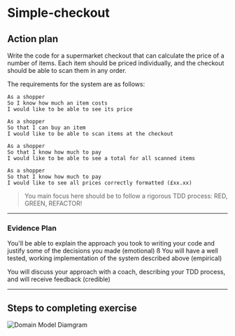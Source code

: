 # Simple-checkout

## Action plan

Write the code for a supermarket checkout that can calculate the price of a number of items. Each item should be priced individually, and the checkout should be able to scan them in any order.

The requirements for the system are as follows:
```
As a shopper
So I know how much an item costs
I would like to be able to see its price

As a shopper
So that I can buy an item
I would like to be able to scan items at the checkout

As a shopper
So that I know how much to pay
I would like to be able to see a total for all scanned items

As a shopper
So that I know how much to pay
I would like to see all prices correctly formatted (£xx.xx)
```

> You main focus here should be to follow a rigorous TDD process: RED, GREEN, REFACTOR!
---
### Evidence Plan

You'll be able to explain the approach you took to writing your code and justify some of the decisions you made (emotional)
ß
You will have a well tested, working implementation of the system described above (empirical)

You will discuss your approach with a coach, describing your TDD process, and will receive feedback (credible)

---
## Steps to completing exercise

![Domain Model Diamgram](www.diagram.codes/d/sequence/%22Shopper%22%20as%20user%0A%22Item%22%20as%20item%0A%22Checkout%22%20as%20checkout%0A%0A%0Auser-%3Eitem%3A%20%22picks%20an%20item%22%0Aitem--%3Euser%3A%20%22price%20(%C2%A3xx.xx)%22%0Auser-%3Echeckout%3A%20%22go%20to%20checkout%22%0Aitem-%3Echeckout%3A%20%22scan%20item%22%0Acheckout--%3Euser%3A%20%22total%20price%20(%C2%A3xx.xx)%22%0A)
